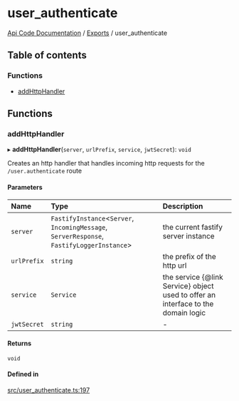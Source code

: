 # user\_authenticate
 
[Api Code Documentation](../README.md) / [Exports](../modules.md) / user\_authenticate

## Table of contents

### Functions

- [addHttpHandler](user_authenticate.md#addhttphandler)

## Functions

### addHttpHandler

▸ **addHttpHandler**(`server`, `urlPrefix`, `service`, `jwtSecret`): `void`

Creates an http handler that handles incoming http requests for the `/user.authenticate` route

#### Parameters

| Name | Type | Description |
| :------ | :------ | :------ |
| `server` | `FastifyInstance`<`Server`, `IncomingMessage`, `ServerResponse`, `FastifyLoggerInstance`\> | the current fastify server instance |
| `urlPrefix` | `string` | the prefix of the http url |
| `service` | `Service` | the service {@link Service} object used to offer an interface to the domain logic |
| `jwtSecret` | `string` | - |

#### Returns

`void`

#### Defined in

[src/user_authenticate.ts:197](https://github.com/openkfw/TruBudget/blob/f6ee764/api/src/user_authenticate.ts#L197)
